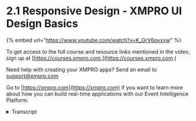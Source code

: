 # 2.1 Responsive Design - XMPRO UI Design Basics
{% embed url="https://www.youtube.com/watch?v=K_GrV6ovxvw" %}

To get access to the full course and resource links mentioned in the video, sign up at [https://courses.xmpro.com.](https://courses.xmpro.com.)

Need help with creating your XMPRO apps? Send an email to support@xmpro.com

Go to [https://xmpro.com](https://xmpro.com) if you want to learn more about how you can build real-time applications with our Event Intelligence Platform.
<details>
<summary>Transcript</summary>in this lesson we'll be looking at

responsive design

how many devices do you currently have

in your household

you probably have a mobile phone or a

tablet a laptop

or a desktop that you use to interact

with the digital world and my guess is

that you have more than one device

the user interfaces you create need to

work

on a variety of different devices

browsers

and screen sizes have you ever tried to

use your phone to navigate a website

that wasn't

optimized for mobile it can be a really

frustrating experience

some of the text might be cut off it's

difficult to navigate

and even if you turn your device

sideways it still might not work

properly

that's why responsive design is such an

important element in user interface

design

so what exactly is responsive design

well according to the nielsen norman

group

responsive design is a development

approach that creates

dynamic changes to the appearance of a

website or application

depending on the screen size and

orientation of the device being used to

view it

that was a mouthful in short it means

your interface layout adapts to the

screen

that it's being viewed on since

responsive design has become a

fundamental part of creating any user

interface

there are multiple schools of thought on

the best approach to take

should you design the mobile version

first or the desktop version

the answer is that it depends it depends

on which device your users are most

likely to use

most often because what looks great on

one screen

might look too sparse or too dense on

another

it's important to consider the

information density appropriate for each

device

so if you scale up a mobile version of

the site to

a big desktop screen there might not be

enough information

for it to actually have a good user

experience

and if you design something mainly for a

desktop and you try and scale it down

onto mobile

and you keep all of the information

visible it can be too cluttered and

difficult to work with

information density is a really

important thing to consider

and i'll show you some examples in the

following slides it basically refers to

the amount of information that you put

in the given space

so when you use high information density

if you look at the new york times

example we have here

there's a lot of information that they

want to show their users

they need to show headlines for news

articles excerpts to get people

interested in reading the full piece

photos updates on the s p dao and nasdaq

markets

the weather new podcasts and the

navigation menu

there's a lot going on on the screen but

if you view it on a desktop

it works you have enough space on the

screen to see all the information

comfortably

and still make sense of it all according

to material.io

google's helpful resource for user

interface designers

when a user views and interacts with

large amounts of information

high density components can create a

good experience for them

and i think this new times home page is

a great example of that

things like lists grids and long forms

are also examples of high density

components

and when you're using high density

components it's very important to create

scannable groups of content

you can do this by using larger margins

and padding between

components so that there's enough space

for your eye to separate the elements

now what about mobile well the smaller a

user's screen

the more information they will need to

keep in their memory

as they interact with your interface

it's good practice to reduce the

information

density on mobile enough to help the

user

easily consume and navigate through it

remove

any non-critical information that might

detract from the mobile experience

another key consideration for mobile is

making your buttons and text links

large enough to tap with your finger

without touching other elements on the

screen

so once you've designed an interface in

the xm pro app designer

it's important to test it on different

browsers and devices

to check that all of the components

display as you expected

so in this photo you'll see an example

of me testing the new xmpro.com website

i used all of the devices in my

household to see how the website worked

on various screen sizes but if you don't

have access to multiple devices

you can simulate them using device mode

in chrome dev tools

i've shared the link in the description

below this video

it's important to design your apps with

mobile and desktop interfaces in mind

this means that you'll need to create a

responsive design

that adapts based on the screen size of

the device it's being viewed on

and when you do this you need to

consider information density

and test your interface across various

devices and browsers

to ensure that it's compatible in the

next video we're going to cover

how to use responsive grids in your

layout

you
</details>